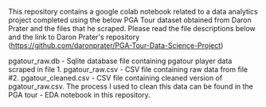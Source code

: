 This repository contains a google colab notebook related to a data analytics project completed using the below PGA Tour dataset obtained from Daron Prater and the files that he scraped. 
Please read the file descriptions below and the link to Daron Prater's repository (https://github.com/daronprater/PGA-Tour-Data-Science-Project)

pgatour_raw.db - Sqlite database file containing pgatour player data scraped in file 1.
pgatour_raw.csv - CSV file containing raw data from file #2.
pgatour_cleaned.csv - CSV file containing cleaned version of pgatour_raw.csv. The process I used to clean this data can be found in the PGA tour - EDA notebook in this repository.
